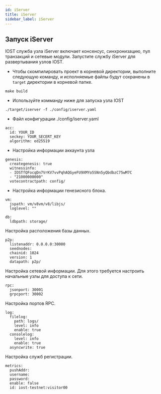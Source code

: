 ```yaml
---
id: iServer
title: iServer
sidebar_label: iServer
---
```


## Запуск iServer

IOST служба узла iServer включает консенсус, синхронизацию, пул транзакций и сетевые модули. Запустите службу iServer для развертывания узлов IOST.

* Чтобы скомпилировать проект в корневой директории, выполните следующую команду, и исполняемые файлы будут сохранены в `target` директории в корневой папке.

```
make build
```

* Используйте комманду ниже для запуска узла IOST

```
./target/iserver -f ./config/iserver.yaml
```

* Файл конфигурации ./config/iserver.yaml

```
acc:
  id: YOUR_ID
  seckey: YOUR_SECERT_KEY
  algorithm: ed25519
```

* Настройка информации аккаунта узла

```
genesis:
  creategenesis: true
  witnessinfo:
  - IOSTfQFocqDn7VrKV7vvPqhAQGyeFU9XMYo5SNn5yQbdbzC75wM7C
  - "21000000000"
  votecontractpath: config/
```

* Настройка информации генезисного блока.


```
vm:
  jspath: vm/v8vm/v8/libjs/
  loglevel: ""

```


```
db:
  ldbpath: storage/
```

Настройка расположения базы данных.


```
p2p:
  listenaddr: 0.0.0.0:30000
  seednodes:
  chainid: 1024
  version: 1
  datapath: p2p/
```

Настройка сетевой информации. Для этого требуется настроить начальные узлы для доступа к сети.

```
rpc:
  jsonport: 30001
  grpcport: 30002
```

Настройка портов RPC.


```
log:
  filelog:
    path: logs/
    level: info
    enable: true
  consolelog:
    level: info
    enable: true
  asyncwrite: true
```

Настройка служб регистрации.


```
metrics:
  pushAddr:
  username:
  password:
  enable: false
  id: iost-testnet:visitor00
```
